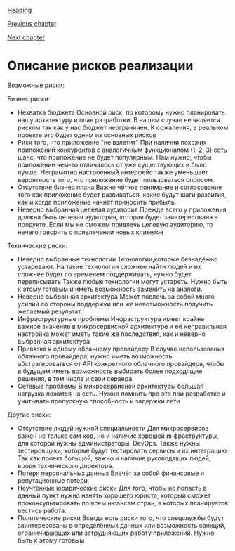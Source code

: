 [Heading](../heading.md)

[Previous chapter](04-conceptual-architecture.md)

[Next chapter](06-mvp.md)

# Описание рисков реализации

Возможные риски:

Бизнес риски:
* Нехватка бюджета
Основной риск, по которому нужно планировать нашу архитектуру и план разработки. В нашем случае не является риском так как у нас бюджет неограничен. К сожаления, в реальном проекте это будет одним из основных рисков
* Риск того, что приложение "не взлетит"
  При наличии похожих приложений конкурентов с аналогичным функционалом ([1](https://www.sportifico.com/), [2](https://www.strava.com/), [3](https://sportening.com/)) есть шанс, что приложение не будет популярным. Нам нужно, чтобы приложение чем-то отличалось от уже существующих и было лучше.
  Неграмотно настроенный интерфейс также уменьшает вероятность того, что приложение будет пользоваться спросом.
* Отсутствие бизнес плана
  Важно чёткое понимание и согласование того как приложение будет развиваться, какие будут шаги развития, как и когда приложение начнёт приносить прибыль.
* Неверно выбранная целевая аудитория
  Прежде всего у приложения должна быть целевая аудитория, которая будет заинтересована в продукте. Если мы не сможем привлечь целевую аудиторию, то нечего говорить о привлечении новых клиентов

Технические риски:
* Неверно выбранные технологии
  Технологии,которые безнадёжно устаревают. На такие технологии сложнее найти людей и их сложнее будет со временем поддерживать, нужно будет переписывать
  Также любые технологии могут устареть. Нужно быть к этому готовым и иметь возможность заменить на аналоги.
* Неверно выбранная архитектура
  Может повлечь за собой много усилий со стороны поддержки или же невозможность получить желаемый результат.
* Инфраструктурные проблемы
  Инфраструктура имеет крайне важное значение в микросервисной архитектуре и её неправильная настройка может иметь такие же последствия, как и неверно выбранная архитектура
* Привязка к одному облачному провайдеру
  В случае использования облачного провайдера, нужно иметь возможность абстрагироваться от API конкретного облачного провайдера, чтобы в будущем иметь возможность выбирать более подходящие решения, в том числе и свои сервера
* Сетевые проблемы
  В микросервисной архитектуры большая нагрузка ложится на сеть. Нужно помнить про это при разработке и учитывать пропускную способность и задержки сети


Другие риски:
* Отсутствие людей нужной специальности
  Для микросервисов важен не только сам код, но и наличие хорошей инфраструктуры, для которой нужны администраторы, DevOps. Также нужны тестировщики, которые будут тестировать сервисы и их интеграцию. Так как проект большой, важно и наличие руководящих людей, вроде технического директора.
* Потеря персональных данных
  Влечёт за собой финансовые и репутационные потери
* Неучтённые юридические риски
  Для того, чтобы не попасть в данный пункт нужно нанять хорошего юриста, который сможет проконсультировать по всем нюансам стран, в которых планируется вестись работа.
* Политические риски
  Всегда есть риски того, что спецслужбы будут заинтересованы в определённых данных или возможность санкций, ограничивающих или затрудняющих работу приложений. Нужно быть к этому готовым
